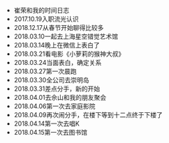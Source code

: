 - 崔荣和我的时间日志
- 2017.10.19入职流光认识
- 2018.12.17从春节开始聊得比较多
- 2018.03.10一起去上海星空错觉艺术馆
- 2018.03.14晚上在微信上表白了
- 2018.03.21看电影《小萝莉的猴神大叔》
- 2018.03.24当面表白，确定关系
- 2018.03.27第一次晨跑
- 2018.03.30全公司去崇明岛
- 2018.03.31差点分手，新的开始
- 2018.04.01去佘山和我的朋友聚会
- 2018.04.06第一次去家庭影院
- 2018.04.09再次闹分手，在楼下等到十二点终于下楼了
- 2018.04.14第一次去唱K
- 2018.04.15第一次去图书馆